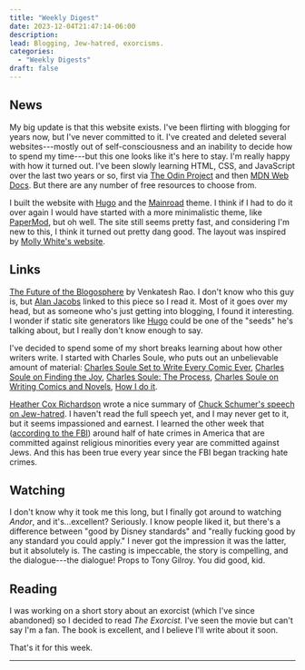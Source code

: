 ```yaml
---
title: "Weekly Digest"
date: 2023-12-04T21:47:14-06:00
description:
lead: Blogging, Jew-hatred, exorcisms.
categories:
  - "Weekly Digests"
draft: false
---
```


## News

My big update is that this website exists. I've been flirting with blogging for years now, but I've never committed to it. I've created and deleted several websites---mostly out of self-consciousness and an inability to decide how to spend my time---but this one looks like it's here to stay. I'm really happy with how it turned out. I've been slowly learning HTML, CSS, and JavaScript over the last two years or so, first via [The Odin Project](https://www.theodinproject.com/) and then [MDN Web Docs](https://developer.mozilla.org/en-US/). But there are any number of free resources to choose from.

I built the website with [Hugo](https://gohugo.io/) and the [Mainroad](https://mainroad-demo.netlify.app/) theme. I think if I had to do it over again I would have started with a more minimalistic theme, like [PaperMod](https://adityatelange.github.io/hugo-PaperMod/), but oh well. The site still seems pretty fast, and considering I'm new to this, I think it turned out pretty dang good. The layout was inspired by [Molly White's website](https://www.mollywhite.net/).

## Links

[The Future of the Blogosphere](https://www.ribbonfarm.com/2023/11/02/the-future-of-the-blogosphere/) by Venkatesh Rao. I don't know who this guy is, but [Alan Jacobs](https://ayjay.org/) linked to this piece so I read it. Most of it goes over my head, but as someone who's just getting into blogging, I found it interesting. I wonder if static site generators like [Hugo](https://gohugo.io/) could be one of the "seeds" he's talking about, but I really don't know enough to say.

I've decided to spend some of my short breaks learning about how other writers write. I started with Charles Soule, who puts out an unbelievable amount of material: [Charles Soule Set to Write Every Comic Ever](https://archive.nerdist.com/charles-soule-set-to-write-every-comic-ever/), [Charles Soule on Finding the Joy](https://terribleminds.com/ramble/2018/04/12/charles-soule-on-finding-the-joy/), [Charles Soule: The Process](https://blog.blackwing602.com/charles-soule/), [Charles Soule on Writing Comics and Novels](https://www.writersdigest.com/be-inspired/charles-soule-on-writing-comics-and-novels), [How I do it](https://charlessoule.wordpress.com/2013/12/30/how-i-do-it/).

[Heather Cox Richardson](https://heathercoxrichardson.substack.com/p/december-2-2023) wrote a nice summary of [Chuck Schumer's speech on Jew-hatred](https://www.democrats.senate.gov/newsroom/press-releases/majority-leader-schumer-delivers-major-address-on-antisemitism-on-the-senate-floor). I haven't read the full speech yet, and I may never get to it, but it seems impassioned and earnest. I learned the other week that ([according to the FBI](https://www.justice.gov/hatecrimes/hate-crime-statistics)) around half of hate crimes in America that are committed against religious minorities every year are committed against Jews. And this has been true every year since the FBI began tracking hate crimes.

## Watching

I don't know why it took me this long, but I finally got around to watching *Andor*, and it's...excellent? Seriously. I know people liked it, but there's a difference between "good by Disney standards" and "really fucking good by any standard you could apply." I never got the impression it was the latter, but it absolutely is. The casting is impeccable, the story is compelling, and the dialogue---the dialogue! Props to Tony Gilroy. You did good, kid.

## Reading

I was working on a short story about an exorcist (which I've since abandoned) so I decided to read *The Exorcist.* I've seen the movie but can't say I'm a fan. The book is excellent, and I believe I'll write about it soon.

That's it for this week.

----
